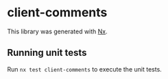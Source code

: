# client-comments

This library was generated with [Nx](https://nx.dev).

## Running unit tests

Run `nx test client-comments` to execute the unit tests.
